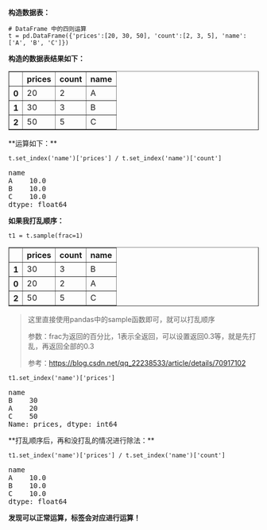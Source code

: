 **构造数据表：**

```
# DataFrame 中的四则运算
t = pd.DataFrame({'prices':[20, 30, 50], 'count':[2, 3, 5], 'name':['A', 'B', 'C']})
```

**构造的数据表结果如下：**

<table border="1" class="dataframe">
  <thead>
    <tr style="text-align: right;">
      <th></th>
      <th>prices</th>
      <th>count</th>
      <th>name</th>
    </tr>
  </thead>
  <tbody>
    <tr>
      <th>0</th>
      <td>20</td>
      <td>2</td>
      <td>A</td>
    </tr>
    <tr>
      <th>1</th>
      <td>30</td>
      <td>3</td>
      <td>B</td>
    </tr>
    <tr>
      <th>2</th>
      <td>50</td>
      <td>5</td>
      <td>C</td>
    </tr>
  </tbody>
</table>
**运算如下：**


```
t.set_index('name')['prices'] / t.set_index('name')['count']
```

<div class="output_subarea output_text output_result" dir="auto"><pre>name
A    10.0
B    10.0
C    10.0
dtype: float64</pre></div>

**如果我打乱顺序：**

```
t1 = t.sample(frac=1)
```

<table border="1" class="dataframe">
  <thead>
    <tr style="text-align: right;">
      <th></th>
      <th>prices</th>
      <th>count</th>
      <th>name</th>
    </tr>
  </thead>
  <tbody>
    <tr>
      <th>1</th>
      <td>30</td>
      <td>3</td>
      <td>B</td>
    </tr>
    <tr>
      <th>0</th>
      <td>20</td>
      <td>2</td>
      <td>A</td>
    </tr>
    <tr>
      <th>2</th>
      <td>50</td>
      <td>5</td>
      <td>C</td>
    </tr>
  </tbody>
</table>

> 这里直接使用pandas中的sample函数即可，就可以打乱顺序
>
> 参数：frac为返回的百分比，1表示全返回，可以设置返回0.3等，就是先打乱，再返回全部的0.3
>
> 参考：https://blog.csdn.net/qq_22238533/article/details/70917102

```
t1.set_index('name')['prices']
```

<div class="output_subarea output_text output_result" dir="auto"><pre>name
B    30
A    20
C    50
Name: prices, dtype: int64</pre></div>
**打乱顺序后，再和没打乱的情况进行除法：**


```
t1.set_index('name')['prices'] / t.set_index('name')['count']
```

<div class="output_subarea output_text output_result" dir="auto"><pre>name
A    10.0
B    10.0
C    10.0
dtype: float64</pre></div>

**发现可以正常运算，标签会对应进行运算！**

